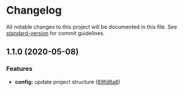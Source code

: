 # Changelog

All notable changes to this project will be documented in this file. See [standard-version](https://github.com/conventional-changelog/standard-version) for commit guidelines.

## 1.1.0 (2020-05-08)


### Features

* **config:** update project structure ([89fd8a8](https://github.com/tristanyj/nuxt-boilerplate/commit/89fd8a8f63d8710535d61e3d3036680f7f1f1116))

